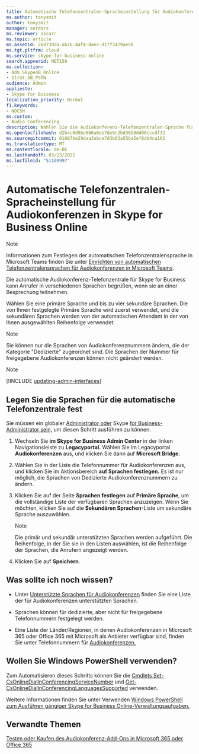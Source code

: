 ```yaml
---
title: Automatische Telefonzentralen-Spracheinstellung für Audiokonferenzen in Skype for Business Online
ms.author: tonysmit
author: tonysmit
manager: serdars
ms.reviewer: oscarr
ms.topic: article
ms.assetid: 26d73dda-ab26-4af4-8aec-d17f3479ae50
ms.tgt.pltfrm: cloud
ms.service: skype-for-business-online
search.appverid: MET150
ms.collection:
- Adm_Skype4B_Online
- Strat_SB_PSTN
audience: Admin
appliesto:
- Skype for Business
localization_priority: Normal
f1.keywords:
- NOCSH
ms.custom:
- Audio Conferencing
description: Wählen Sie die Audiokonferenz-Telefonzentralen-Sprache für eine Audiokonferenznummer in Skype for Business Online.
ms.openlocfilehash: d2b4c0d9be666a6ee7de9c2bd36b8dd06cccdf32
ms.sourcegitcommit: 01087be29daa3abce7d3b03a55ba5ef8db4ca161
ms.translationtype: MT
ms.contentlocale: de-DE
ms.lasthandoff: 03/23/2021
ms.locfileid: "51109997"
---
```

# <a name="set-auto-attendant-languages-for-audio-conferencing-in-skype-for-business-online"></a>Automatische Telefonzentralen-Spracheinstellung für Audiokonferenzen in Skype for Business Online

> [!Note]
> Informationen zum Festlegen der automatischen Telefonzentralensprache in Microsoft Teams finden Sie unter [Einrichten von automatischen Telefonzentralensprachen für Audiokonferenzen in Microsoft Teams](/MicrosoftTeams/set-auto-attendant-languages-for-audio-conferencing-in-teams).

Die automatische Audiokonferenz-Telefonzentrale für Skype for Business kann Anrufer in verschiedenen Sprachen begrüßen, wenn sie an einer Besprechung teilnehmen.
  
Wählen Sie eine primäre Sprache und bis zu vier sekundäre Sprachen. Die von Ihnen festgelegte Primäre Sprache wird zuerst verwendet, und die sekundären Sprachen werden von der automatischen Attendant in der von Ihnen ausgewählten Reihenfolge verwendet. 
  
> [!NOTE]
>  Sie können nur die Sprachen von Audiokonferenznummern ändern, die der Kategorie "Dedizierte" zugeordnet sind. Die Sprachen der Nummer für freigegebene Audiokonferenzen können nicht geändert werden.

> [!NOTE]
> [!INCLUDE [updating-admin-interfaces](../includes/updating-admin-interfaces.md)]
  
## <a name="set-the-conferencing-auto-attendant-languages"></a>Legen Sie die Sprachen für die automatische Telefonzentrale fest

Sie müssen ein globaler [Administrator oder](https://support.office.com/article/da585eea-f576-4f55-a1e0-87090b6aaa9d) Skype [for Business-Administrator sein,](https://support.office.com/article/da585eea-f576-4f55-a1e0-87090b6aaa9d) um diesen Schritt ausführen zu können.
    
1. Wechseln Sie **im Skype for Business Admin Center** in der linken Navigationsleiste zu **Legacyportal.** Wählen Sie im Legacyportal **Audiokonferenzen** aus, und klicken Sie dann auf **Microsoft Bridge.**
    
2. Wählen Sie in der Liste die Telefonnummer für Audiokonferenzen aus, und klicken Sie im Aktionsbereich **auf Sprachen festlegen.** Es ist nur möglich, die Sprachen von Dedizierte Audiokonferenznummern zu ändern.  
    
3. Klicken Sie auf der Seite **Sprachen festlegen** auf **Primäre Sprache**, um die vollständige Liste der verfügbaren Sprachen anzuzeigen. Wenn Sie möchten, klicken Sie auf die **Sekundären Sprachen**-Liste um sekundäre Sprache auszuwählen.
    
    > [!NOTE]
    > Die primär und sekundär unterstützten Sprachen werden aufgeführt. Die Reihenfolge, in der Sie sie in den Listen auswählen, ist die Reihenfolge der Sprachen, die Anrufern angezeigt werden. 
  
4. Klicken Sie auf **Speichern**.
    
## <a name="want-else-should-i-know"></a>Was sollte ich noch wissen?

- Unter [Unterstützte Sprachen für Audiokonferenzen](/MicrosoftTeams/audio-conferencing-supported-languages) finden Sie eine Liste der für Audiokonferenzen unterstützten Sprachen.
    
- Sprachen können für dedizierte, aber nicht für freigegebene Telefonnummern festgelegt werden.
    
- Eine Liste der Länder/Regionen, in denen Audiokonferenzen in Microsoft 365 oder Office 365 mit Microsoft als Anbieter verfügbar sind, finden Sie unter Telefonnummern für [Audiokonferenzen.](phone-numbers-for-audio-conferencing.md)
    
## <a name="want-to-use-windows-powershell"></a>Wollen Sie Windows PowerShell verwenden?

Zum Automatisieren dieses Schritts können Sie die [Cmdlets Set-CsOnlineDialInConferencingServiceNumber](/powershell/module/skype/Set-CsOnlineDialInConferencingServiceNumber) und [Get-CsOnlineDialInConferencingLanguagesSupported](/powershell/module/skype/Get-CsOnlineDialInConferencingLanguagesSupported) verwenden.
  
Weitere Informationen finden Sie unter Verwenden [Windows PowerShell zum Ausführen gängiger Skype for Business Online-Verwaltungsaufgaben.](../set-up-your-computer-for-windows-powershell/set-up-your-computer-for-windows-powershell.md)
  
## <a name="related-topics"></a>Verwandte Themen

[Testen oder Kaufen des Audiokonferenz-Add-Ons in Microsoft 365 oder Office 365](../audio-conferencing-in-office-365/try-or-purchase-audio-conferencing-in-office-365.md)
